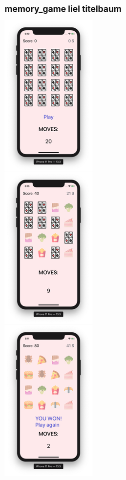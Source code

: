 # memory_game liel titelbaum

<img src="https://github.com/lieltitelbaum/memory_game/blob/master/Screen%20Shot%202020-05-17%20at%2017.10.07.png" width="288">
<img src="https://github.com/lieltitelbaum/memory_game/blob/master/Screen%20Shot%202020-05-17%20at%2017.10.35.png" width="288">
<img src="https://github.com/lieltitelbaum/memory_game/blob/master/Screen%20Shot%202020-05-17%20at%2017.11.00.png" width="288">
